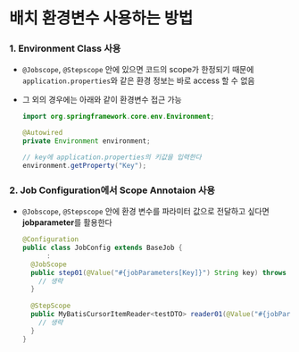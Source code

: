#  배치 환경변수 사용하는 방법

### 1. Environment Class 사용

-  `@Jobscope`, `@Stepscope` 안에 있으면 코드의 scope가 한정되기 때문에 `application.properties`와 같은 환경 정보는 바로 access 할 수 없음

- 그 외의 경우에는 아래와 같이 환경변수 접근 가능

  ```java
  import org.springframework.core.env.Environment;

  @Autowired
  private Environment environment;

  // key에 application.properties의 키값을 입력한다
  environment.getProperty("Key");

  ```

### 2. Job Configuration에서 Scope Annotaion 사용

- `@Jobscope`, `@Stepscope` 안에 환경 변수를 파라미터 값으로 전달하고 싶다면 **jobparameter**를 활용한다 

  ```java
  @Configuration
  public class JobConfig extends BaseJob {
    	:
    @JobScope
    public step01(@Value("#{jobParameters[Key]}") String key) throws Exception {
      // 생략
    }
    
    @StepScope
    public MyBatisCursorItemReader<testDTO> reader01(@Value("#{jobParameters[Key]}") String key) throws Exception {
      // 생략
    }
  }
  ```

  ​

